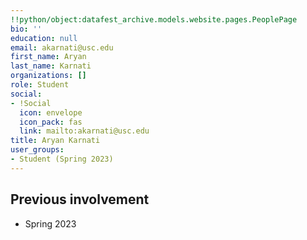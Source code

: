 ```yaml
---
!!python/object:datafest_archive.models.website.pages.PeoplePage
bio: ''
education: null
email: akarnati@usc.edu
first_name: Aryan
last_name: Karnati
organizations: []
role: Student
social:
- !Social
  icon: envelope
  icon_pack: fas
  link: mailto:akarnati@usc.edu
title: Aryan Karnati
user_groups:
- Student (Spring 2023)
---
```



## Previous involvement

* Spring 2023

